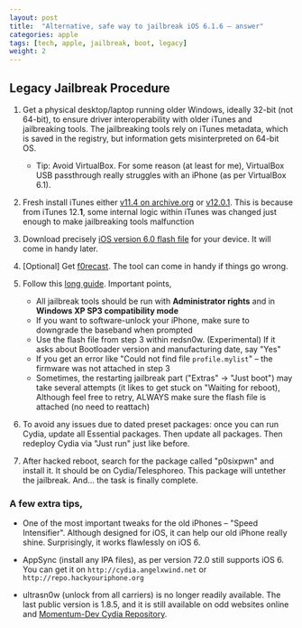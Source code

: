```yaml
---
layout: post
title:  "Alternative, safe way to jailbreak iOS 6.1.6 – answer"
categories: apple
tags: [tech, apple, jailbreak, boot, legacy]
weight: 2
---
```


## Legacy Jailbreak Procedure

1. Get a physical desktop/laptop running older Windows, ideally 32-bit (not 64-bit), to ensure driver interoperability with older iTunes and jailbreaking tools. The jailbreaking tools rely on iTunes metadata, which is saved in the registry, but information gets misinterpreted on 64-bit OS.
	
	* Tip: Avoid VirtualBox. For some reason (at least for me), VirtualBox USB passthrough really struggles with an iPhone (as per VirtualBox 6.1).

2. Fresh install iTunes either [v11.4 on archive.org](https://archive.org/details/i-tunes-setup-11.4.0.18-32-bit) or [v12.0.1](https://discussions.apple.com/thread/6835364). This is because from iTunes 12.**1**, some internal logic within iTunes was changed just enough to make jailbreaking tools malfunction

3. Download precisely [iOS version 6.0 flash file](https://ipsw.me/6.0) for your device. It will come in handy later.

4. [Optional] Get [f0recast](https://ih8sn0w.com/index.php/products/view/f0recast.snow). The tool can come in handy if things go wrong.

5. Follow this [long guide](http://www.iphonehacks.com/2014/03/jailbreak-ios-6-1-6-redsn0w-p0sixspwn.html). Important points,
    * All jailbreak tools should be run with **Administrator rights** and in **Windows XP SP3 compatibility mode**
    * If you want to software-unlock your iPhone, make sure to downgrade the baseband when prompted
    * Use the flash file from step 3 within redsn0w. (Experimental) If it asks about Bootloader version and manufacturing date, say "Yes"
    * If you get an error like "Could not find file `profile.mylist`" –  the firmware was not attached in step 3
    * Sometimes, the restarting jailbreak part ("Extras" → "Just boot") may take several attempts (it likes to get stuck on "Waiting for reboot), Although feel free to retry, ALWAYS make sure the flash file is attached (no need to reattach)

6. To avoid any issues due to dated preset packages: once you can run Cydia, update all Essential packages. Then update all packages. Then redeploy Cydia via "Just run" just like before.

7. After hacked reboot, search for the package called "p0sixpwn" and install it. It should be on Cydia/Telesphoreo. This package will untether the jailbreak. And... the task is finally complete.

### A few extra tips,

* One of the most important tweaks for the old iPhones – "Speed Intensifier". Although designed for iOS, it can help our old iPhone really shine. Surprisingly, it works flawlessly on iOS 6.

* AppSync (install any IPA files), as per version 72.0 still supports iOS 6. You can get it on `http://cydia.angelxwind.net` or `http://repo.hackyouriphone.org`

* ultrasn0w (unlock from all carriers) is no longer readily available. The last public version is 1.8.5, and it is still available on odd websites online and [Momentum-Dev Cydia Repository](https://mtmdev.org/).

